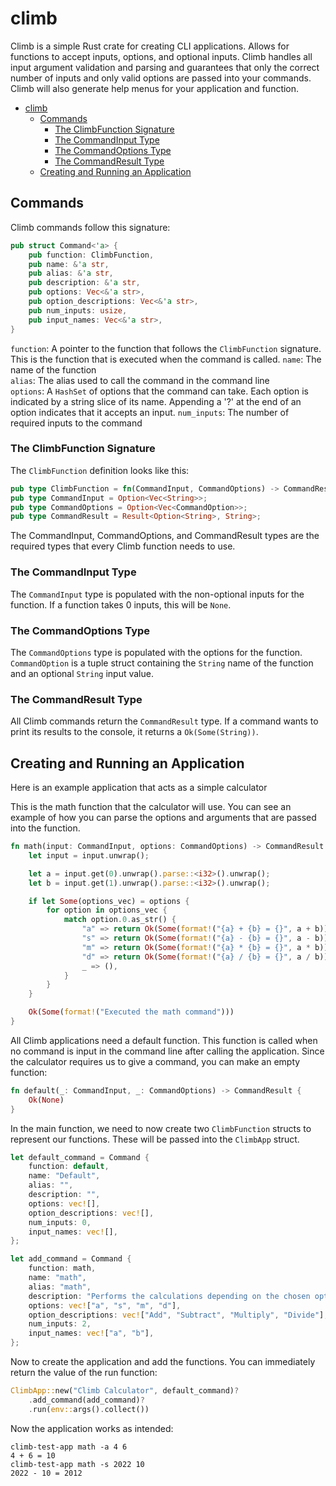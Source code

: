 # climb

Climb is a simple Rust crate for creating CLI applications. Allows for functions to accept inputs, options, and optional inputs. Climb handles all input argument validation and parsing and guarantees that only the correct number of inputs and only valid options are passed into your commands. Climb will also generate help menus for your application and function.

- [climb](#climb)
  - [Commands](#commands)
    - [The ClimbFunction Signature](#the-climbfunction-signature)
    - [The CommandInput Type](#the-commandinput-type)
    - [The CommandOptions Type](#the-commandoptions-type)
    - [The CommandResult Type](#the-commandresult-type)
  - [Creating and Running an Application](#creating-and-running-an-application)
  
## Commands
Climb commands follow this signature:
```rust
pub struct Command<'a> {
    pub function: ClimbFunction,
    pub name: &'a str,
    pub alias: &'a str,
    pub description: &'a str,
    pub options: Vec<&'a str>,
    pub option_descriptions: Vec<&'a str>,
    pub num_inputs: usize,
    pub input_names: Vec<&'a str>,
}
```
`function`: A pointer to the function that follows the `ClimbFunction` signature. This is the function that is executed when the command is called.
`name`: The name of the function  
`alias`: The alias used to call the command in the command line  
`options`: A `HashSet` of options that the command can take. Each option is indicated by a string slice of its name. Appending a '?' at the end of an option indicates that it accepts an input. 
`num_inputs`: The number of required inputs to the command

### The ClimbFunction Signature
The `ClimbFunction` definition looks like this:
```rust
pub type ClimbFunction = fn(CommandInput, CommandOptions) -> CommandResult;
pub type CommandInput = Option<Vec<String>>;
pub type CommandOptions = Option<Vec<CommandOption>>;
pub type CommandResult = Result<Option<String>, String>;
```
The CommandInput, CommandOptions, and CommandResult types are the required types that every Climb function needs to use.

### The CommandInput Type
The `CommandInput` type is populated with the non-optional inputs for the function. If a function takes 0 inputs, this will be `None`.

### The CommandOptions Type
The `CommandOptions` type is populated with the options for the function. `CommandOption` is a tuple struct containing the `String` name of the function and an optional `String` input value.

### The CommandResult Type
All Climb commands return the `CommandResult` type. If a command wants to print its results to the console, it returns a `Ok(Some(String))`.

## Creating and Running an Application
Here is an example application that acts as a simple calculator

This is the math function that the calculator will use. You can see an example of how you can parse the options and arguments that are passed into the function.
```rust
fn math(input: CommandInput, options: CommandOptions) -> CommandResult {
    let input = input.unwrap();

    let a = input.get(0).unwrap().parse::<i32>().unwrap();
    let b = input.get(1).unwrap().parse::<i32>().unwrap();

    if let Some(options_vec) = options {
        for option in options_vec {
            match option.0.as_str() {
                "a" => return Ok(Some(format!("{a} + {b} = {}", a + b))),
                "s" => return Ok(Some(format!("{a} - {b} = {}", a - b))),
                "m" => return Ok(Some(format!("{a} * {b} = {}", a * b))),
                "d" => return Ok(Some(format!("{a} / {b} = {}", a / b))),
                _ => (),
            }
        }
    }

    Ok(Some(format!("Executed the math command")))
}
```
All Climb applications need a default function. This function is called when no command is input in the command line after calling the application. Since the calculator requires us to give a command, you can make an empty function:
```rust
fn default(_: CommandInput, _: CommandOptions) -> CommandResult {
    Ok(None)
}
```

In the main function, we need to now create two `ClimbFunction` structs to represent our functions. These will be passed into the `ClimbApp` struct.
```rust
let default_command = Command {
    function: default,
    name: "Default",
    alias: "",
    description: "",
    options: vec![],
    option_descriptions: vec![],
    num_inputs: 0,
    input_names: vec![],
};

let add_command = Command {
    function: math,
    name: "math",
    alias: "math",
    description: "Performs the calculations depending on the chosen option",
    options: vec!["a", "s", "m", "d"],
    option_descriptions: vec!["Add", "Subtract", "Multiply", "Divide"],
    num_inputs: 2,
    input_names: vec!["a", "b"],
};
```

Now to create the application and add the functions. You can immediately return the value of the run function:
```rust
ClimbApp::new("Climb Calculator", default_command)?
    .add_command(add_command)?
    .run(env::args().collect())
```

Now the application works as intended:
```
climb-test-app math -a 4 6
4 + 6 = 10
climb-test-app math -s 2022 10
2022 - 10 = 2012
```